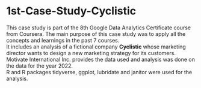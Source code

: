 # 1st-Case-Study-Cyclistic
This case study is part of the 8th Google Data Analytics Certificate course from Coursera. The main purpose of this case study was to apply all the concepts and learnings in the past 7 courses.   
It includes an analysis of a fictional company **Cyclistic** whose marketing director wants to design a new marketing strategy for its customers.  
Motivate International Inc. provides the data used and analysis was done on the data for the year 2022.  
R and R packages tidyverse, ggplot, lubridate and janitor were used for the analysis.
